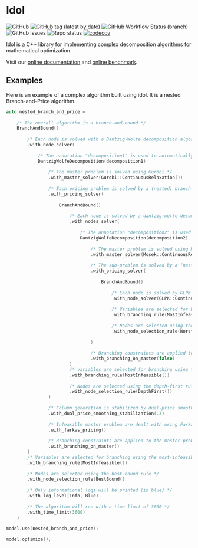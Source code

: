 # Idol

![GitHub](https://img.shields.io/github/license/hlefebvr/idol)
![GitHub tag (latest by date)](https://img.shields.io/github/v/tag/hlefebvr/idol?label=version)
![GitHub Workflow Status (branch)](https://img.shields.io/github/actions/workflow/status/hlefebvr/idol/cmake.yml?branch=main)
![GitHub issues](https://img.shields.io/github/issues-raw/hlefebvr/idol)
![Repo status](https://www.repostatus.org/badges/latest/wip.svg)
[![codecov](https://codecov.io/github/hlefebvr/idol/branch/main/graph/badge.svg?token=BWMH5522QP)](https://app.codecov.io/gh/hlefebvr/idol)

Idol is a C++ library for implementing complex decomposition algorithms for
mathematical optimization.

Visit our [online documentation](https://hlefebvr.github.io/idol/) and [online benchmark](https://hlefebvr.github.io/idol_benchmark/GAP.render.html).

## Examples

Here is an example of a complex algorithm built using idol. It is a nested Branch-and-Price algorithm.

```cpp
auto nested_branch_and_price =
        
    /* The overall algorithm is a branch-and-bound */
    BranchAndBound()
    
        /* Each node is solved with a Dantzig-Wolfe decomposition algorithm */
        .with_node_solver(
                
            /* The annotation "decomposition1" is used to automatically decompose the problem */
            DantzigWolfeDecomposition(decomposition1)
            
                /* The master problem is solved using Gurobi */
                .with_master_solver(Gurobi::ContinuousRelaxation())
                
                /* Each pricing problem is solved by a (nested) branch-and-bound algorithm */
                .with_pricing_solver(
                        
                    BranchAndBound()
                    
                        /* Each node is solved by a dantzig-wolfe decomposition algorithm */
                        .with_nodes_solver(
                                
                            /* The annotation "decomposition2" is used to decompose the sub-problem again */
                            DantzigWolfeDecomposition(decomposition2)
                            
                                /* The master problem is solved using Mosek */
                                .with_master_solver(Mosek::ContinuousRelaxation())
                                
                                /* The sub-problem is solved by a (nested) branch-and-bound algorithm [we could have used, e.g., Gurobi instead] */
                                .with_pricing_solver(
                                        
                                    BranchAndBound()
                                    
                                        /* Each node is solved by GLPK */
                                        .with_node_solver(GLPK::ContinuousRelaxation())
                                        
                                        /* Variables are selected for branching using the most-infeasible rule */
                                        .with_branching_rule(MostInfeasible())
                                        
                                        /* Nodes are selected using the worst-bound rule */
                                        .with_node_selection_rule(WorstBound())
                                        
                                )
                                
                                /* Branching constraints are applied to the pricing problem */
                                .with_branching_on_master(false)
                        )
                        /* Variables are selected for branching using the most-infeasible rule */
                        .with_branching_rule(MostInfeasible())
                        
                        /* Nodes are selected using the depth-first rule */
                        .with_node_selection_rule(DepthFirst())
                )
                
                /* Column generation is stabilized by dual-price smoothing */
                .with_dual_price_smoothing_stabilization(.3)
                
                /* Infeasible master problem are dealt with using Farkas pricing */
                .with_farkas_pricing()
                
                /* Branching constraints are applied to the master problem */
                .with_branching_on_master()
        )
        /* Variables are selected for branching using the most-infeasible rule */
        .with_branching_rule(MostInfeasible())
        
        /* Nodes are selected using the best-bound rule */
        .with_node_selection_rule(BestBound()
        
        /* Only informational logs will be printed (in blue) */
        .with_log_level(Info, Blue)
        
        /* The algorithm will run with a time limit of 3600 */
        .with_time_limit(3600)
    )
    
model.use(nested_branch_and_price);

model.optimize();
```
